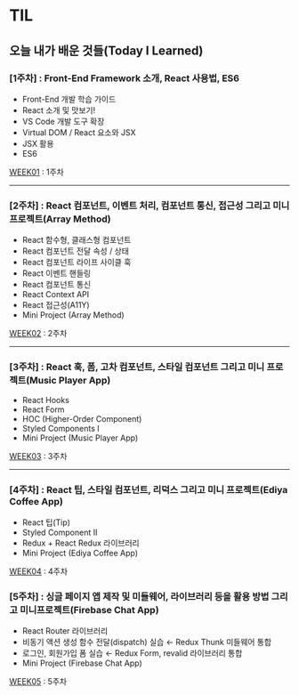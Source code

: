 # TIL
오늘 내가 배운 것들(Today I Learned)   
---------------------------------------
### [1주차] : Front-End Framework 소개, React 사용법, ES6
- Front-End 개발 학습 가이드
- React 소개 및 맛보기!
- VS Code 개발 도구 확장
- Virtual DOM / React 요소와 JSX
- JSX 활용
- ES6

[WEEK01](https://github.com/limeunseop/TIL-React-Framework/blob/master/WEEK01.md) : 1주차

---------------------------------------
### [2주차] : React 컴포넌트, 이벤트 처리, 컴포넌트 통신, 접근성 그리고 미니 프로젝트(Array Method)
- React 함수형, 클래스형 컴포넌트
- React 컴포넌트 전달 속성 / 상태
- React 컴포넌트 라이프 사이클 훅
- React 이벤트 핸들링
- React 컴포넌트 통신
- React Context API
- React 접근성(A11Y)
- Mini Project (Array Method)

[WEEK02](https://github.com/limeunseop/TIL-React-Framework/blob/master/WEEK02.md) : 2주차

---------------------------------------

### [3주차] : React 훅, 폼, 고차 컴포넌트, 스타일 컴포넌트 그리고 미니 프로젝트(Music Player App)
- React Hooks
- React Form
- HOC (Higher-Order Component)
- Styled Components I
- Mini Project (Music Player App)

[WEEK03](https://github.com/limeunseop/TIL-React-Framework/blob/master/WEEK03.md) : 3주차

---------------------------------------

### [4주차] : React 팁, 스타일 컴포넌트, 리덕스 그리고 미니 프로젝트(Ediya Coffee App) 
- React 팁(Tip)
- Styled Component II
- Redux + React Redux 라이브러리
- Mini Project (Ediya Coffee App)

[WEEK04](https://github.com/limeunseop/TIL-React-Framework/blob/master/WEEK04.md) : 4주차

### [5주차] : 싱글 페이지 앱 제작 및 미들웨어, 라이브러리 등을 활용 방법 그리고 미니프로젝트(Firebase Chat App)
- React Router 라이브러리
- 비동기 액션 생성 함수 전달(dispatch) 실습 ← Redux Thunk 미들웨어 통합
- 로그인, 회원가입 폼 실습 ← Redux Form, revalid 라이브러리 통합
- Mini Project (Firebase Chat App)

[WEEK05](https://github.com/limeunseop/TIL-React-Framework/blob/master/WEEK05.md) : 5주차
